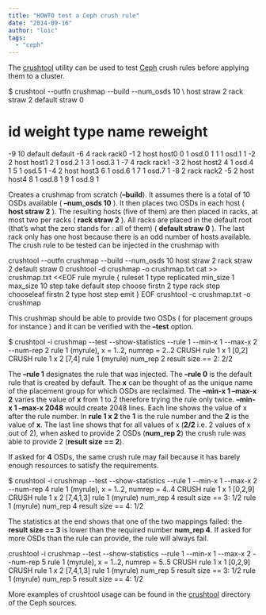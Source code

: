 ```yaml
---
title: "HOWTO test a Ceph crush rule"
date: "2014-09-16"
author: "loic"
tags: 
  - "ceph"
---
```


The [crushtool](http://ceph.com/docs/master/man/8/crushtool/) utility can be used to test [Ceph](http://ceph.com/) crush rules before applying them to a cluster.

$ crushtool --outfn crushmap --build --num\_osds 10 \\
   host straw 2 rack straw 2 default straw 0
# id	weight	type name	reweight
-9	10	default default
-6	4		rack rack0
-1	2			host host0
0	1				osd.0	1
1	1				osd.1	1
-2	2			host host1
2	1				osd.2	1
3	1				osd.3	1
-7	4		rack rack1
-3	2			host host2
4	1				osd.4	1
5	1				osd.5	1
-4	2			host host3
6	1				osd.6	1
7	1				osd.7	1
-8	2		rack rack2
-5	2			host host4
8	1				osd.8	1
9	1				osd.9	1	

Creates a crushmap from scratch (**–build**). It assumes there is a total of 10 OSDs available ( **–num\_osds 10** ). It then places two OSDs in each host ( **host straw 2** ). The resulting hosts (five of them) are then placed in racks, at most two per racks ( **rack straw 2** ). All racks are placed in the default root (that’s what the zero stands for : all of them) ( **default straw 0** ). The last rack only has one host because there is an odd number of hosts available.  
The crush rule to be tested can be injected in the crushmap with

crushtool --outfn crushmap --build --num\_osds 10 host straw 2 rack straw 2 default straw 0
crushtool -d crushmap -o crushmap.txt
cat >> crushmap.txt <<EOF
rule myrule {
	ruleset 1
	type replicated
	min\_size 1
	max\_size 10
	step take default
	step choose firstn 2 type rack
	step chooseleaf firstn 2 type host
	step emit
}
EOF
crushtool -c crushmap.txt -o crushmap

This crushmap should be able to provide two OSDs ( for placement groups for instance ) and it can be verified with the **–test** option.

$ crushtool -i crushmap --test --show-statistics --rule 1 --min-x 1 --max-x 2 --num-rep 2
rule 1 (myrule), x = 1..2, numrep = 2..2
CRUSH rule 1 x 1 \[0,2\]
CRUSH rule 1 x 2 \[7,4\]
rule 1 (myrule) num\_rep 2 result size == 2:	2/2

The **–rule 1** designates the rule that was injected. The **–rule 0** is the default rule that is created by default. The **x** can be thought of as the unique name of the placement group for which OSDs are reclaimed. The **–min-x 1 –max-x 2** varies the value of **x** from 1 to 2 therefore trying the rule only twice. **–min-x 1 –max-x 2048** would create 2048 lines. Each line shows the value of x after the rule number. In **rule 1 x 2** the **1** is the rule number and the **2** is the value of **x**. The last line shows that for all values of x (**2/2** i.e. 2 values of x out of 2), when asked to provide 2 OSDs (**num\_rep 2**) the crush rule was able to provide 2 (**result size == 2**).

If asked for **4** OSDs, the same crush rule may fail because it has barely enough resources to satisfy the requirements.

$ crushtool -i crushmap --test --show-statistics --rule 1 --min-x 1 --max-x 2 --num-rep 4
rule 1 (myrule), x = 1..2, numrep = 4..4
CRUSH rule 1 x 1 \[0,2,9\]
CRUSH rule 1 x 2 \[7,4,1,3\]
rule 1 (myrule) num\_rep 4 result size == 3:	1/2
rule 1 (myrule) num\_rep 4 result size == 4:	1/2

The statistics at the end shows that one of the two mappings failed: the **result size == 3** is lower than the required number **num\_rep 4**. If asked for more OSDs than the rule can provide, the rule will always fail.

crushtool -i crushmap --test --show-statistics --rule 1 --min-x 1 --max-x 2 --num-rep 5
rule 1 (myrule), x = 1..2, numrep = 5..5
CRUSH rule 1 x 1 \[0,2,9\]
CRUSH rule 1 x 2 \[7,4,1,3\]
rule 1 (myrule) num\_rep 5 result size == 3:	1/2
rule 1 (myrule) num\_rep 5 result size == 4:	1/2

More examples of crushtool usage can be found in the [crushtool](https://github.com/ceph/ceph/tree/giant/src/test/cli/crushtool) directory of the Ceph sources.
